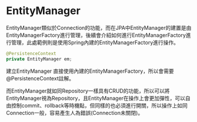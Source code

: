 # EntityManager

EntityManager類似於Connection的功能，而在JPA中EntityManager的建置是由EntityManagerFactory進行管理，後續會介紹如何進行EntityManagerFactory進行管理，此處範例則是使用Spring內建的EntityManagerFactory進行操作。

```java
@PersistenceContext
private EntityManager em;
```

建立EntityManager 直接使用內建的EntityManagerFactory，所以會需要@PersistenceContext註解。

而EntityManager就如同Repository一樣具有CRUD的功能，所以可以將EntityManager視為Repository，且EntityManager在操作上會更加彈性，可以自由控制commit、rollback等時機點，但同樣的也必須進行開關，所以操作上如同Connection一般，容易產生人為錯誤(Connection未關閉)。
